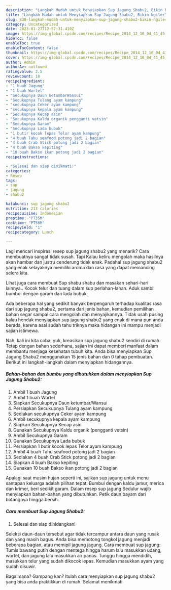 ```yaml
---
description: "Langkah Mudah untuk Menyiapkan Sup Jagung Shabu2, Bikin Ngiler"
title: "Langkah Mudah untuk Menyiapkan Sup Jagung Shabu2, Bikin Ngiler"
slug: 830-langkah-mudah-untuk-menyiapkan-sup-jagung-shabu2-bikin-ngiler
category: Uncategorized
date: 2023-01-27T12:57:31.410Z
image: https://img-global.cpcdn.com/recipes/Recipe_2014_12_10_04_41_45_716_7ffb9fc96cd8052b3a92/680x482cq70/sup-jagung-shabu2-foto-resep-utama.jpg
hideToc: false
enableToc: true
enableTocContent: false
thumbnail: https://img-global.cpcdn.com/recipes/Recipe_2014_12_10_04_41_45_716_7ffb9fc96cd8052b3a92/680x482cq70/sup-jagung-shabu2-foto-resep-utama.jpg
cover: https://img-global.cpcdn.com/recipes/Recipe_2014_12_10_04_41_45_716_7ffb9fc96cd8052b3a92/680x482cq70/sup-jagung-shabu2-foto-resep-utama.jpg
author: Admin
authorAv: notfound
ratingvalue: 3.5
reviewcount: 18
recipeingredient:
- "1 buah Jagung"
- "1 buah Wortel"
- "Secukupnya Daun ketumbarWansui"
- "Secukupnya Tulang ayam kampung"
- "secukupnya Ceker ayam kampung"
- "secukupnya kepala ayam kampung"
- "Secukupnya Kecap asin"
- "Secukupnya Kaldu organik pengganti vetsin"
- "Secukupnya Garam"
- "Secukupnya Lada bubuk"
- "1 butir kocok lepas Telor ayam kampung"
- "4 buah Tahu seafood potong jadi 2 bagian"
- "4 buah Crab Stick potong jadi 2 bagian"
- "4 buah Bakso kepiting"
- "10 buah Bakso ikan potong jadi 2 bagian"
recipeinstructions:

- "Selesai dan siap dinikmati!"
categories:
- Resep
tags:
- sup
- jagung
- shabu2

katakunci: sup jagung shabu2 
nutrition: 213 calories
recipecuisine: Indonesian
preptime: "PT35M"
cooktime: "PT56M"
recipeyield: "1"
recipecategory: Lunch

---
```



Lagi mencari inspirasi resep sup jagung shabu2 yang menarik? Cara membuatnya sangat tidak susah. Tapi Kalau keliru mengolah maka hasilnya akan hambar dan justru cenderung tidak enak. Padahal sup jagung shabu2 yang enak selayaknya memiliki aroma dan rasa yang dapat memancing selera kita.


Lihat juga cara membuat Sup shabu shabu dan masakan sehari-hari lainnya.. Kocok telur dan tuang dalam sup perlahan-lahan. Aduk sambil bumbui dengan garam dan lada bubuk.

Ada beberapa hal yang sedikit banyak berpengaruh terhadap kualitas rasa dari sup jagung shabu2, pertama dari jenis bahan, kemudian pemilihan bahan segar sampai cara mengolah dan menyajikannya. Tidak usah pusing kalau hendak menyiapkan sup jagung shabu2 yang enak di mana pun anda berada, karena asal sudah tahu triknya maka hidangan ini mampu menjadi sajian istimewa.


Nah, kali ini kita coba, yuk, kreasikan sup jagung shabu2 sendiri di rumah. Tetap dengan bahan sederhana, sajian ini dapat memberi manfaat dalam membantu menjaga kesehatan tubuh kita. Anda bisa menyiapkan Sup Jagung Shabu2 menggunakan 15 jenis bahan dan 0 tahap pembuatan. Berikut ini langkah-langkah dalam menyiapkan hidangannya.

<!--inarticleads1-->

##### Bahan-bahan dan bumbu yang dibutuhkan dalam menyiapkan Sup Jagung Shabu2:

1. Ambil 1 buah Jagung
1. Ambil 1 buah Wortel
1. Siapkan Secukupnya Daun ketumbar/Wansui
1. Persiapkan Secukupnya Tulang ayam kampung
1. Sediakan secukupnya Ceker ayam kampung
1. Ambil secukupnya kepala ayam kampung
1. Siapkan Secukupnya Kecap asin
1. Gunakan Secukupnya Kaldu organik (pengganti vetsin)
1. Ambil Secukupnya Garam
1. Gunakan Secukupnya Lada bubuk
1. Persiapkan 1 butir kocok lepas Telor ayam kampung
1. Ambil 4 buah Tahu seafood potong jadi 2 bagian
1. Sediakan 4 buah Crab Stick potong jadi 2 bagian
1. Siapkan 4 buah Bakso kepiting
1. Gunakan 10 buah Bakso ikan potong jadi 2 bagian


Apalagi saat musim hujan seperti ini, sajikan sup jagung untuk menu santapan keluarga adalah pilihan tepat. Bumbui dengan kaldu jamur, merica dan krimer, beri sedikit garam. Dalam resep sup jagung Sedulur wajib menyiapkan bahan-bahan yang dibutuhkan. Petik daun bayam dari batangnya hingga bersih. 

<!--inarticleads2-->

##### Cara membuat Sup Jagung Shabu2:


1. Selesai dan siap dihidangkan!

Seleksi daun-daun tersebut agar tidak tercampur antara daun yang rusak dan yang masih bagus. Anda bisa memotong tongkol jagung menjadi beberapa bagian, atau memipil jagung jagung. Cara membuat sup jagung: Tumis bawang putih dengan mentega hingga harum lalu masukkan udang, wortel, dan jagung lalu masukkan air panas. Tunggu hingga mendidih, masukkan telur yang sudah dikocok lepas. Kemudian masukkan ayam yang sudah disuwir. 

Bagaimana? Gampang kan? Itulah cara menyiapkan sup jagung shabu2 yang bisa anda praktikkan di rumah. Selamat menikmati
